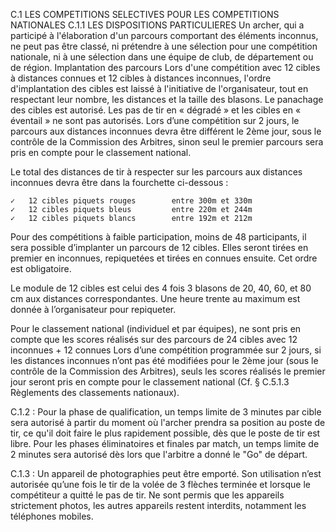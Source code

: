 C.1 LES COMPETITIONS SELECTIVES POUR LES COMPETITIONS NATIONALES
C.1.1 LES DISPOSITIONS PARTICULIERES
Un archer, qui a participé à l'élaboration d'un parcours comportant des éléments inconnus, ne peut pas
être classé, ni prétendre à une sélection pour une compétition nationale, ni à une sélection dans une équipe
de club, de département ou de région.
Implantation des parcours
Lors d'une compétition avec 12 cibles à distances connues et 12 cibles à distances inconnues, l'ordre
d'implantation des cibles est laissé à l'initiative de l'organisateur, tout en respectant leur nombre, les
distances et la taille des blasons. Le panachage des cibles est autorisé.
Les pas de tir en « dégradé » et les cibles en « éventail » ne sont pas autorisés.
Lors d’une compétition sur 2 jours, le parcours aux distances inconnues devra être différent le 2ème jour,
sous le contrôle de la Commission des Arbitres, sinon seul le premier parcours sera pris en compte pour
le classement national.

Le total des distances de tir à respecter sur les parcours aux distances inconnues devra être dans la
fourchette ci-dessous :

    ✓   12 cibles piquets rouges        entre 300m et 330m
    ✓   12 cibles piquets bleus         entre 220m et 244m
    ✓   12 cibles piquets blancs        entre 192m et 212m

Pour des compétitions à faible participation, moins de 48 participants, il sera possible d’implanter un
parcours de 12 cibles. Elles seront tirées en premier en inconnues, repiquetées et tirées en connues
ensuite. Cet ordre est obligatoire.

Le module de 12 cibles est celui des 4 fois 3 blasons de 20, 40, 60, et 80 cm aux distances
correspondantes.
Une heure trente au maximum est donnée à l’organisateur pour repiqueter.

Pour le classement national (individuel et par équipes), ne sont pris en compte que les scores réalisés
sur des parcours de 24 cibles avec 12 inconnues + 12 connues
Lors d’une compétition programmée sur 2 jours, si les distances inconnues n’ont pas été modifiées pour
le 2ème jour (sous le contrôle de la Commission des Arbitres), seuls les scores réalisés le premier jour seront
pris en compte pour le classement national (Cf. § C.5.1.3 Règlements des classements nationaux).

C.1.2 : Pour la phase de qualification, un temps limite de 3 minutes par cible sera autorisé à partir du
moment où l'archer prendra sa position au poste de tir, ce qu'il doit faire le plus rapidement possible, dès
que le poste de tir est libre. Pour les phases éliminatoires et finales par match, un temps limite de 2 minutes
sera autorisé dès lors que l'arbitre a donné le "Go" de départ.

C.1.3 : Un appareil de photographies peut être emporté. Son utilisation n’est autorisée qu’une fois le tir de
la volée de 3 flèches terminée et lorsque le compétiteur a quitté le pas de tir. Ne sont permis que les
appareils strictement photos, les autres appareils restent interdits, notamment les téléphones mobiles.
